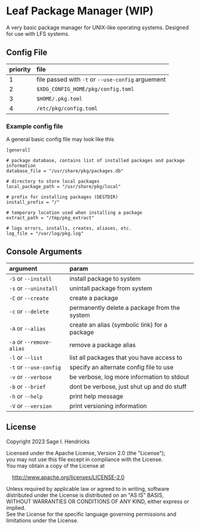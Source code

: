 # Leaf Package Manager (WIP)

A very basic package manager for UNIX-like operating systems.
Designed for use with LFS systems.

## Config File

| priority | file |
|:-------- |:---- |
| 1        | file passed with `-t` or `--use-config` arguement |
| 2        | `$XDG_CONFIG_HOME/pkg/config.toml` |
| 3        | `$HOME/.pkg.toml` |
| 4        | `/etc/pkg/config.toml` |


### Example config file

A general basic config file may look like this

```
[general]

# package database, contains list of installed packages and package information
database_file = "/usr/share/pkg/packages.db"

# directory to store local packages
local_package_path = "/usr/share/pkg/local"

# prefix for installing packages (DESTDIR)
install_prefix = "/"

# temporary location used when installing a package
extract_path = "/tmp/pkg_extract"

# logs errors, installs, creates, aliases, etc. 
log_file = "/var/log/pkg.log"
```

## Console Arguments

| argument | param |
|:-------- |:----- |
| `-S` or `--install` | install package to system |
| `-s` or `--uninstall` | unintall package from system |
| `-C` or `--create` | create a package |
| `-c` or `--delete` | permanently delete a package from the system |
| `-A` or `--alias` | create an alias (symbolic link) for a package |
| `-a` or `--remove-alias` | remove a package alias |
| `-l` or `--list` | list all packages that you have access to |
| `-t` or `--use-config` | specify an alternate config file to use |
| `-v` or `--verbose` | be verbose, log more information to stdout |
| `-b` or `--brief` | dont be verbose, just shut up and do stuff |
| `-h` or `--help` | print help message |
| `-V` or `--version` | print versioning information |

## License

Copyright 2023 Sage I. Hendricks  

Licensed under the Apache License, Version 2.0 (the "License");  
you may not use this file except in compliance with the License.  
You may obtain a copy of the License at  

&nbsp;&nbsp;&nbsp;&nbsp;<http://www.apache.org/licenses/LICENSE-2.0>  

Unless required by applicable law or agreed to in writing, software  
distributed under the License is distributed on an "AS IS" BASIS,  
WITHOUT WARRANTIES OR CONDITIONS OF ANY KIND, either express or implied.  
See the License for the specific language governing permissions and  
limitations under the License.  

